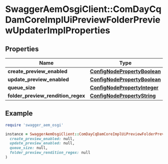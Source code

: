 # SwaggerAemOsgiClient::ComDayCqDamCoreImplUiPreviewFolderPreviewUpdaterImplProperties

## Properties

| Name | Type | Description | Notes |
| ---- | ---- | ----------- | ----- |
| **create_preview_enabled** | [**ConfigNodePropertyBoolean**](ConfigNodePropertyBoolean.md) |  | [optional] |
| **update_preview_enabled** | [**ConfigNodePropertyBoolean**](ConfigNodePropertyBoolean.md) |  | [optional] |
| **queue_size** | [**ConfigNodePropertyInteger**](ConfigNodePropertyInteger.md) |  | [optional] |
| **folder_preview_rendition_regex** | [**ConfigNodePropertyString**](ConfigNodePropertyString.md) |  | [optional] |

## Example

```ruby
require 'swagger_aem_osgi'

instance = SwaggerAemOsgiClient::ComDayCqDamCoreImplUiPreviewFolderPreviewUpdaterImplProperties.new(
  create_preview_enabled: null,
  update_preview_enabled: null,
  queue_size: null,
  folder_preview_rendition_regex: null
)
```

